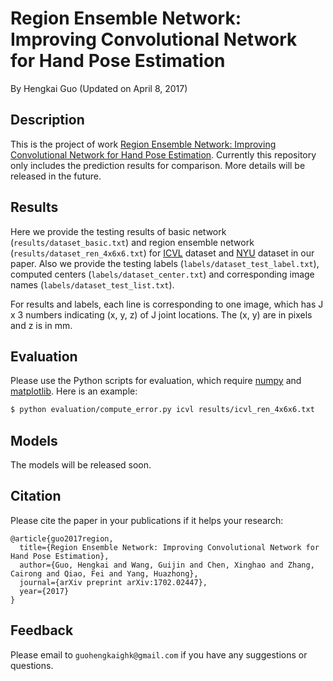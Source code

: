 # Region Ensemble Network: Improving Convolutional Network for Hand Pose Estimation
By Hengkai Guo (Updated on April 8, 2017)

## Description
This is the project of work [Region Ensemble Network: Improving Convolutional Network for Hand Pose Estimation](https://arxiv.org/abs/1702.02447). Currently this repository only includes the prediction results for comparison. More details will be released in the future.

## Results
Here we provide the testing results of basic network (`results/dataset_basic.txt`) and region ensemble network (`results/dataset_ren_4x6x6.txt`) for [ICVL](http://www.iis.ee.ic.ac.uk/~dtang/hand.html) dataset and [NYU](http://cims.nyu.edu/~tompson/NYU_Hand_Pose_Dataset.htm) dataset in our paper. Also we provide the testing labels (`labels/dataset_test_label.txt`), computed centers (`labels/dataset_center.txt`) and corresponding image names (`labels/dataset_test_list.txt`).

For results and labels, each line is corresponding to one image, which has J x 3 numbers indicating (x, y, z) of J joint locations. The (x, y) are in pixels and z is in mm.

## Evaluation
Please use the Python scripts for evaluation, which require [numpy](http://www.numpy.org/) and [matplotlib](http://matplotlib.org/). Here is an example:
``` bash
$ python evaluation/compute_error.py icvl results/icvl_ren_4x6x6.txt
```

## Models
The models will be released soon.

## Citation
Please cite the paper in your publications if it helps your research:

```
@article{guo2017region,
  title={Region Ensemble Network: Improving Convolutional Network for Hand Pose Estimation},
  author={Guo, Hengkai and Wang, Guijin and Chen, Xinghao and Zhang, Cairong and Qiao, Fei and Yang, Huazhong},
  journal={arXiv preprint arXiv:1702.02447},
  year={2017}
}
```

## Feedback
Please email to `guohengkaighk@gmail.com` if you have any suggestions or questions.
